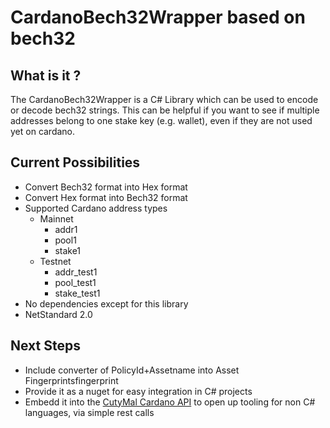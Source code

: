 # CardanoBech32Wrapper based on bech32
## What is it ?
The CardanoBech32Wrapper is a C# Library which can be used to encode or decode bech32 strings.
This can be helpful if you want to see if multiple addresses belong to one stake key (e.g. wallet), even if they are not used yet on cardano.


## Current Possibilities
- Convert Bech32 format into Hex format
- Convert Hex format into Bech32 format
- Supported Cardano address types
  - Mainnet
    - addr1
    - pool1
    - stake1
  - Testnet
    - addr_test1
    - pool_test1
    - stake_test1
- No dependencies except for this library
- NetStandard 2.0

## Next Steps
- Include converter of PolicyId+Assetname into Asset Fingerprintsfingerprint
- Provide it as a nuget for easy integration in C# projects
- Embedd it into the [CutyMal Cardano API](https://github.com/tigrpoolcom/cardano-web-api) to open up tooling for non C# languages, via simple rest calls

